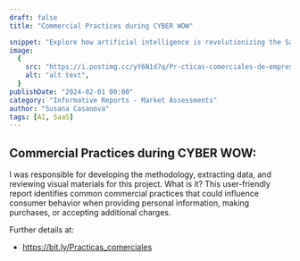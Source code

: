 ```yaml
---
draft: false
title: "Commercial Practices during CYBER WOW"

snippet: "Explore how artificial intelligence is revolutionizing the SaaS industry."
image:
  {
    src: "https://i.postimg.cc/yY6N1d7q/Pr-cticas-comerciales-de-empresas.png",
    alt: "alt text",
  }
publishDate: "2024-02-01 00:00"
category: "Informative Reports - Market Assessments"
author: "Susana Casanova"
tags: [AI, SaaS]
---
```


## Commercial Practices during CYBER WOW:

I was responsible for developing the methodology, extracting data, and reviewing visual materials for this project. 
What is it? 
This user-friendly report identifies common commercial practices that could influence consumer behavior when providing personal information, making purchases, or accepting additional charges.

Further details at: 
- https://bit.ly/Practicas_comerciales